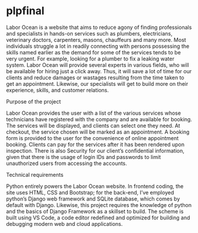 # plpfinal

Labor Ocean is a website that aims to reduce agony of finding professionals and specialists in hands-on services such as plumbers, electricians, veterinary doctors, carpenters, masons, chauffeurs and many more. Most individuals struggle a lot in readily connecting with persons possessing the skills named earlier as the demand for some of the services tends to be very urgent. For example, looking for a plumber to fix a leaking water system. Labor Ocean will provide several experts in various fields, who will be available for hiring just a click away. Thus, it will save a lot of time for our clients and reduce damages or wastages resulting from the time taken to get an appointment. Likewise, our specialists will get to build more on their experience, skills, and customer relations.

Purpose of the project

Labor Ocean provides the user with a list of the various services whose technicians have registered with the company and are available for booking. The services will be displayed, and clients can select one they need. At checkout, the service chosen will be marked as an appointment. A booking form is provided to the user for the convenience of online appointment booking. Clients can pay for the services after it has been rendered upon inspection. There is also Security for our client’s confidential information, given that there is the usage of login IDs and passwords to limit unauthorized users from accessing the accounts.

Technical requirements

Python entirely powers the Labor Ocean website. In frontend coding, the site uses HTML, CSS and Bootstrap; for the back-end, I’ve employed python’s Django web framework and SQLite database, which comes by default with Django. Likewise, this project requires the knowledge of python and the basics of Django Framework as a skillset to build. The scheme is built using VS Code, a code editor redefined and optimized for building and debugging modern web and cloud applications.
